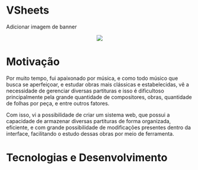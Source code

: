 # VSheets

Adicionar imagem de banner

<p align="center">
  <a href="https://skillicons.dev">
    <img src="https://skillicons.dev/icons?i=git,jest,mysql,sqlite,sequelize,express,react,materialui" />
  </a>
</p>

# Motivação
Por muito tempo, fui apaixonado por música, e como todo músico que busca se aperfeiçoar, e estudar obras mais clássicas e estabelecidas, vê a necessidade 
de gerenciar diversas partituras e isso é dificultoso principalmente pela grande quantidade de compositores, obras, quantidade de folhas por peça, e entre outros fatores.

Com isso, vi a possibilidade de criar um sistema web, que possui a capacidade de armazenar diversas partituras de forma organizada, eficiente, e com grande possibilidade 
de modificações presentes dentro da interface, facilitando o estudo dessas obras por meio de ferramenta.


# Tecnologias e Desenvolvimento